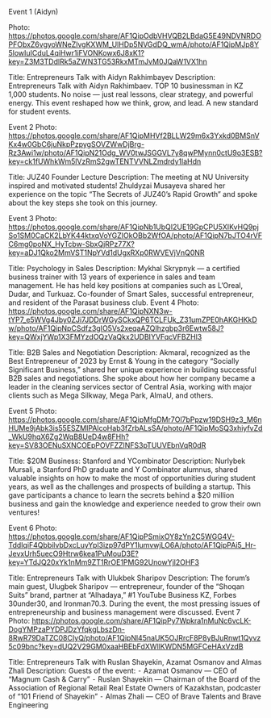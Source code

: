 Event 1 (Aidyn)

Photo: https://photos.google.com/share/AF1QipOdbVHVQB2LBdaG5E49NDVNRDOPFObxZ6vgyoWNeZlvgKXWM_UlHDp5NVGdDQ_wmA/photo/AF1QipMJp8Y5lowIuICduL4qiHwr1iFVONKowx6J8xK1?key=Z3M3TDdlRk5aZWN3TG53RkxMTmJvM0JQaW1VX1hn

Title: Entrepreneurs Talk with Aidyn Rakhimbayev
Description: Entrepreneurs Talk with Aidyn Rakhimbaev. TOP 10 businessman in KZ 1,000 students. No noise — just real lessons, clear strategy, and powerful energy. This event reshaped how we think, grow, and lead. A new standard for student events.

Event 2
Photo: https://photos.google.com/share/AF1QipMHVf2BLLW29m6x3Yxkd0BMSnVKx4w0GbC6juNkpPzpygSOVZWwDjBrg-Rz3Awi1w/photo/AF1QipN21Odg_WV0twJSGGVL7y8qwPMynn0ctU9o3ESB?key=ck1fUWhkWm5lVzRmS2gwTENTVVNLZmdrdy1laHdn 

Title: JUZ40 Founder Lecture
Description: The meeting at NU University inspired and motivated students! Zhuldyzai Musayeva shared her experience on the topic “The Secrets of JUZ40’s Rapid Growth” and spoke about the key steps she took on this journey.

Event 3
Photo: https://photos.google.com/share/AF1QipNb1UbQI2UE19GpCPU5XIKvHQ9pjSo1SM0CaCK2LbYK44ktxqVoYGZIOkOBb2WfOA/photo/AF1QipN7bJTO4rVFC6mg0poNX_HyTcbw-SbxQjRPz77X?key=aDJ1Qko2MmVST1NpYVd1dUgxRXp0RWVEVjVnQ0NR 

Title: Psychology in Sales
Description: Mykhal Skrypnyk — a certified business trainer with 13 years of experience in sales and team management. He has held key positions at companies such as L’Oreal, Dudar, and Turkuaz. Co-founder of Smart Sales, successful entrepreneur, and resident of the Parasat business club.
Event 4
Photo: https://photos.google.com/share/AF1QipNXN3w-tYP7_e5WVg4Jby0ZJi7JDDrWGySCkxQP6TCLFUk_Z31umZPE0hAKGHKkDw/photo/AF1QipNpCSdfz3gIO5Vs2xeqaAZQIhzgbp3r6Ewtw58J?key=QWxjYWp1X3FMYzdOQzVaQkx2UDBIYVFqcVFBZHl3 

Title: B2B Sales and Negotiation
Description: Akmaral, recognized as the Best Entrepreneur of 2023 by Ernst & Young in the category “Socially Significant Business,” shared her unique experience in building successful B2B sales and negotiations. She spoke about how her company became a leader in the cleaning services sector of Central Asia, working with major clients such as Mega Silkway, Mega Park, AlmaU, and others.

Event 5
Photo: https://photos.google.com/share/AF1QipMfgDMr7Ol7bPpzw19DSH9z3_M6nHUMe9jAbk3is55ESZMIPAlcoHab3fZrbALsSA/photo/AF1QipMoSQ3xhiyfvZd_WkU9hqX6Zg2WqB8UeD4w8FHh?key=SV83OENuSXNCOEpPOVFZZlNFS3pTUUVEbnVqR0dR 

Title: $20M Business: Stanford and YCombinator
Description: Nurlybek Mursali, a Stanford PhD graduate and Y Combinator alumnus, shared valuable insights on how to make the most of opportunities during student years, as well as the challenges and prospects of building a startup. This gave participants a chance to learn the secrets behind a $20 million business and gain the knowledge and experience needed to grow their own ventures!

Event 6
Photo: https://photos.google.com/share/AF1QipPSmixOY8zYn2C5WGG4V-TddIqiF4QbbilvbDxcLuyYpl3izp97dPY1lumvwjLO6A/photo/AF1QipPAi5_Hr-JevxUrh5uecO9Htrw6kea1PuMouD3E?key=YTdJQ20xYk1nMm9ZT1RrOE1PMG92UnowYjl2OHF3 

Title: Entrepreneurs Talk with Ulukbek Sharipov
Description: The forum’s main guest, Ulugbek Sharipov — entrepreneur, founder of the “Shoqan Suits” brand, partner at “Alhadaya,” #1 YouTube Business KZ, Forbes 30under30, and Ironman70.3. During the event, the most pressing issues of entrepreneurship and business management were discussed. 
Event 7
Photo: https://photos.google.com/share/AF1QipPy7Wpkra1nMuNc6vcLK-DogYMPzaPYDPJDzYfqkgLbszDn-8RwR79DaTZC08CIyQ/photo/AF1QipNl45naUK5OJRrcF8P8yBJuRnwt1Qyvz5c09bnc?key=dUQ2V29GM0xaaHBEbFdXWllKWDN5MGFCeHAxVzdB 

Title: Entrepreneurs Talk with Ruslan Shayekin, Azamat Osmanov and Almas Zhali
Description: Guests of the event:
⁃ Azamat Osmanov — CEO of “Magnum Cash & Carry”
⁃ Ruslan Shayekin — Chairman of the Board of the Association of Regional Retail Real Estate Owners of Kazakhstan, podcaster of “101 Friend of Shayekin”
⁃ Almas Zhali — CEO of Brave Talents and Brave Engineering
